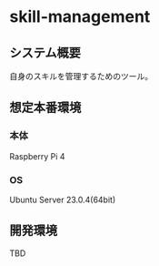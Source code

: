 # skill-management
## システム概要
自身のスキルを管理するためのツール。

## 想定本番環境
### 本体
Raspberry Pi 4
### OS
Ubuntu Server 23.0.4(64bit)

## 開発環境
TBD
